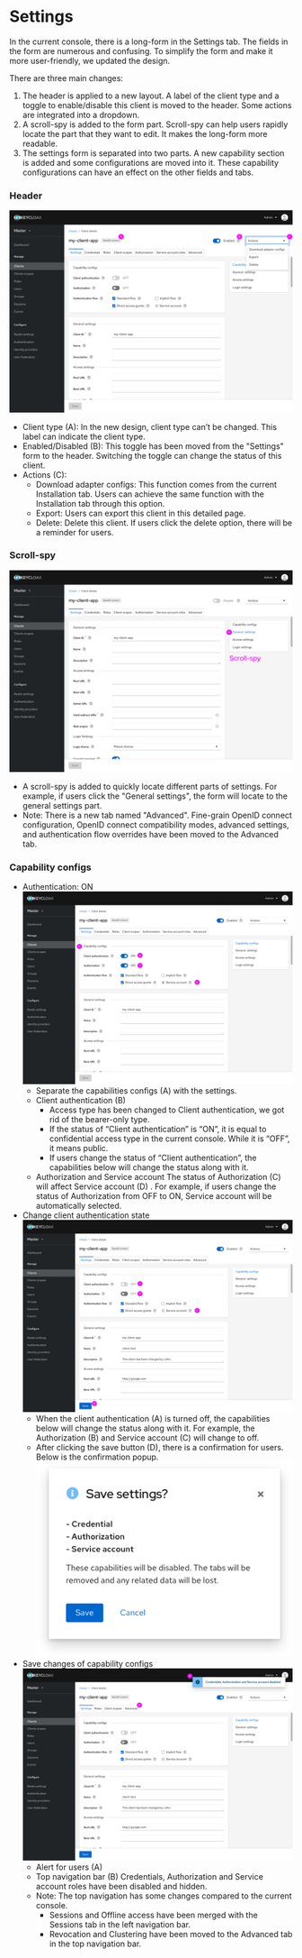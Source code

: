 # Settings

In the current console, there is a long-form in the Settings tab. The fields in the form are numerous and confusing. To simplify the form and make it more user-friendly, we updated the design.

There are three main changes:
1. The header is applied to a new layout. A label of the client type and a toggle to enable/disable this client is moved to the header. Some actions are integrated into a dropdown.  
2. A scroll-spy is added to the form part. Scroll-spy can help users rapidly locate the part that they want to edit. It makes the long-form more readable.
3. The settings form is separated into two parts. A new capability section is added and some configurations are moved into it. These capability configurations can have an effect on the other fields and tabs.

### Header
![settings-header](./_images/settings-header.png)
* Client type (A):
In the new design, client type can’t be changed. This label can indicate the client type.
* Enabled/Disabled (B):
This toggle has been moved from the "Settings" form to the header. Switching the toggle can change the status of this client.
* Actions (C):
  * Download adapter configs:
This function comes from the current Installation tab. Users can achieve the same function with the Installation tab through this option.
  * Export:
Users can export this client in this detailed page.
  * Delete: 
Delete this client. If users click the delete option, there will be a reminder for users.

### Scroll-spy
![scroll-spy](./_images/scroll-spy.png)
* A scroll-spy is added to quickly locate different parts of settings. For example, if users click the "General settings", the form will locate to the general settings part.
* Note: There is a new tab named "Advanced". Fine-grain OpenID connect configuration, OpenID connect compatibility modes, advanced settings, and authentication flow overrides have been moved to the Advanced tab.

### Capability configs
* Authentication: ON
![capability-configs](./_images/capability-configs.png)
  * Separate the capabilities configs (A) with the settings.
  * Client authentication (B)
    * Access type has been changed to Client authentication, we got rid of the bearer-only type.
    * If the status of “Client authentication” is “ON”, it is equal to confidential access type in the current console. While it is “OFF”, it means public.
    * If users change the status of “Client authentication”, the capabilities below will change the status along with it.
  * Authorization and Service account
  The status of Authorization (C) will affect Service account (D) . For example, if users change the status of Authorization from OFF to ON, Service account will be automatically selected.
* Change client authentication state
![capability-configs-1](./_images/capability-configs-1.png)
  * When the client authentication (A) is turned off, the capabilities below will change the status along with it. For example, the Authorization (B) and Service account (C) will change to off.
  * After clicking the save button (D), there is a confirmation for users. Below is the confirmation popup.
  ![save-modal](./_images/save-modal.png)
* Save changes of capability configs
![save-configs](./_images/save-configs.png)
  * Alert for users (A)
  * Top navigation bar (B)
  Credentials, Authorization and Service account roles have been disabled and hidden.
  * Note: The top navigation has some changes compared to the current console.
    * Sessions and Offline access have been merged with the Sessions tab in the left navigation bar.
    * Revocation and Clustering have been moved to the Advanced tab in the top navigation bar.
